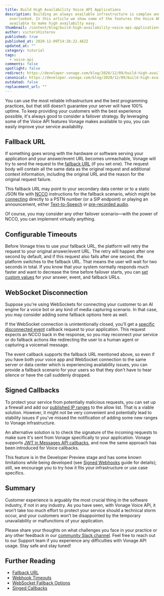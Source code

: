 ```yaml
---
title: Build High Availability Voice API Applications
description: Building an always available infrastructure is complex and often
  overlooked. In this article we show some of the features the Voice API has
  available to make high availabilty easy.
thumbnail: /content/blog/build-high-availability-voice-api-applications/blog_high-availability-apps_1200x600.jpg
author: victorshisterov
published: true
published_at: 2020-12-09T14:26:22.462Z
updated_at: ""
category: tutorial
tags:
  - voice-api
comments: false
spotlight: false
redirect: https://developer.vonage.com/blog/2020/12/09/build-high-availability-voice-api-applications
canonical: https://developer.vonage.com/blog/2020/12/09/build-high-availability-voice-api-applications
outdated: false
replacement_url: ""
---
```

You can use the most reliable infrastructure and the best programming practices, but that still doesn’t guarantee your server will have 100% uptime. To keep providing your customers with the best experience possible, it's always good to consider a failover strategy. By leveraging some of the Voice API features Vonage makes available to you, you can easily improve your service availability.

## Fallback URL

If something goes wrong with the hardware or software serving your application and your answer/event URL becomes unreachable, Vonage will try to send the request to the [fallback URL](https://developer.nexmo.com/voice/voice-api/webhook-reference#fallback-url) (if you set one). The request body will contain all the same data as the original request and additional context information, including the original URL and the reason for the original request failure.

This fallback URL may point to your secondary data center or to a static JSON file with [NCCO](https://developer.nexmo.com/voice/voice-api/guides/ncco) instructions for the fallback scenario, which might be [connecting](https://developer.nexmo.com/voice/voice-api/ncco-reference#connect) directly to a PSTN number (or a SIP endpoint) or playing an announcement, either [Text-to-Speech](https://developer.nexmo.com/voice/voice-api/guides/text-to-speech) or [pre-recorded audio](https://developer.nexmo.com/voice/voice-api/code-snippets/play-an-audio-stream-into-a-call).

Of course, you may consider any other failover scenario—with the power of NCCO, you can implement virtually anything.

## Configurable Timeouts

Before Vonage tries to use your fallback URL, the platform will retry the request to your original answer/event URL. The retry will happen after one second by default, and if this request also fails after one second, the platform switches to the fallback URL. That means the user will wait for two seconds in total. If you know that your system normally responds much faster and want to decrease the time before failover starts, you can [set custom values](https://developer.nexmo.com/application/overview#webhook-timeouts) for your answer, event, and fallback URLs.

## WebSocket Disconnection

Suppose you're using WebSockets for connecting your customer to an AI engine for a voice bot or any kind of media capturing scenario. In that case, you may consider adding some fallback options here as well.

If the WebSocket connection is unintentionally closed, you'll get a [specific disconnected event](https://developer.nexmo.com/voice/voice-api/guides/websockets#websocket-disconnected) callback request to your application. This request expects an NCCO back in the response, so you may reconnect your service or do fallback actions like redirecting the user to a human agent or capturing a voicemail message.

The event callback supports the fallback URL mentioned above, so even if you have both your voice app and WebSocket connection to the same server or data center which is experiencing availability issues, you can provide a fallback scenario for your users so that they don't have to hear silence or have the call suddenly dropped.

## Signed Callbacks

To protect your service from potentially malicious requests, you can set up a firewall and add our [published IP ranges](https://help.nexmo.com/hc/en-us/articles/360035471331) to the allow list. That is a viable solution. However, it might not be very convenient and potentially lead to stability issues if you've missed the notification of adding some new ranges to Vonage infrastructure.

An alternative solution is to check the signature of the incoming requests to make sure it's sent from Vonage specifically to your application. Vonage supports [JWT in Messages API callbacks](https://developer.nexmo.com/messages/concepts/signed-webhooks), and now the same approach has been introduced for Voice callbacks.

This feature is in the Developer Preview stage and has some known limitations while being developed (see [Signed Webhooks](https://developer.nexmo.com/voice/voice-api/guides/signed-webhooks) guide for details); still, we encourage you to try how it fits your infrastructure or use case specifics.

## Summary

Customer experience is arguably the most crucial thing in the software industry, if not in any industry. As you have seen, with Vonage Voice API, it won’t take too much effort to protect your service should a technical storm occur, and your customers won’t be disappointed by the temporary unavailability or malfunctions of your application.

Please share your thoughts on what challenges you face in your practice or any other feedback in our [community Slack channel](https://developer.nexmo.com/slack). Feel free to reach out to our Support team if you experience any difficulties with Vonage API usage. Stay safe and stay tuned!

## Further Reading

* [Fallback URL](https://developer.nexmo.com/voice/voice-api/webhook-reference#fallback-url)
* [Webhook Timeouts](https://developer.nexmo.com/application/overview#webhook-timeouts)
* [WebSocket Fallback Options](https://developer.nexmo.com/voice/voice-api/guides/websockets#fallback-options)
* [Singed Callbacks](https://developer.nexmo.com/voice/voice-api/guides/signed-webhooks)